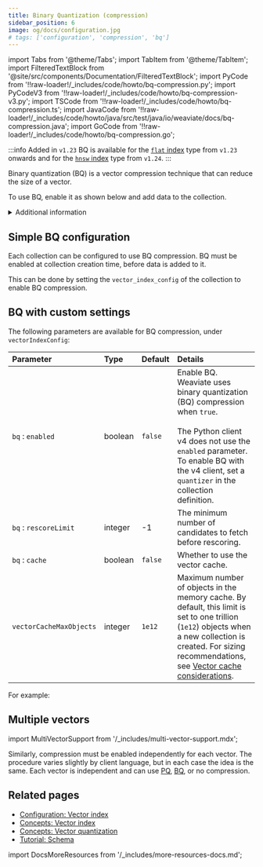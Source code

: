 ```yaml
---
title: Binary Quantization (compression)
sidebar_position: 6
image: og/docs/configuration.jpg
# tags: ['configuration', 'compression', 'bq']
---
```


import Tabs from '@theme/Tabs';
import TabItem from '@theme/TabItem';
import FilteredTextBlock from '@site/src/components/Documentation/FilteredTextBlock';
import PyCode from '!!raw-loader!/_includes/code/howto/bq-compression.py';
import PyCodeV3 from '!!raw-loader!/_includes/code/howto/bq-compression-v3.py';
import TSCode from '!!raw-loader!/_includes/code/howto/bq-compression.ts';
import JavaCode from '!!raw-loader!/_includes/code/howto/java/src/test/java/io/weaviate/docs/bq-compression.java';
import GoCode from '!!raw-loader!/_includes/code/howto/bq-compression.go';

:::info Added in `v1.23`
BQ is available for the [`flat` index](./vector-index.md#flat-index) type from `v1.23` onwards and for the [`hnsw` index](./vector-index.md#hnsw-index)  type from `v1.24`.
:::

Binary quantization (BQ) is a vector compression technique that can reduce the size of a vector.

To use BQ, enable it as shown below and add data to the collection.

<details>
  <summary>Additional information</summary>

- How to [set the index type](../manage-data/collections.mdx#ve)

</details>


## Simple BQ configuration

Each collection can be configured to use BQ compression. BQ must be enabled at collection creation time, before data is added to it.

This can be done by setting the `vector_index_config` of the collection to enable BQ compression.

<Tabs groupId="languages">
  <TabItem value="py" label="Python (v4)">
      <FilteredTextBlock
        text={PyCode}
        startMarker="# START EnableBQ"
        endMarker="# END EnableBQ"
        language="py"
      />
  </TabItem>

  <TabItem value="py3" label="Python (v3)">
      <FilteredTextBlock
        text={PyCodeV3}
        startMarker="# START EnableBQ"
        endMarker="# END EnableBQ"
        language="py"
      />
  </TabItem>

  <TabItem value="ts" label="JavaScript/TypeScript">
      <FilteredTextBlock
        text={TSCode}
        startMarker="// START EnableBQ"
        endMarker="// END EnableBQ"
        language="ts"
      />
  </TabItem>

  <TabItem value="go" label="Go">
    <FilteredTextBlock
      text={GoCode}
      startMarker="// START EnableBQ"
      endMarker="// END EnableBQ"
      language="go"
    />
  </TabItem>

  <TabItem value="java" label="Java">
    <FilteredTextBlock
      text={JavaCode}
      startMarker="// START EnableBQ"
      endMarker="// END EnableBQ"
      language="java"
    />
  </TabItem>
</Tabs>


## BQ with custom settings

The following parameters are available for BQ compression, under `vectorIndexConfig`:

| Parameter | Type | Default | Details |
| :-- | :-- | :-- | :-- |
| `bq` : `enabled` | boolean | `false` | Enable BQ. Weaviate uses binary quantization (BQ) compression when `true`.  <br/><br/> The Python client v4 does not use the `enabled` parameter. To enable BQ with the v4 client, set a `quantizer` in the collection definition. |
| `bq` : `rescoreLimit` | integer | -1 | The minimum number of candidates to fetch before rescoring. |
| `bq` : `cache` | boolean | `false` | Whether to use the vector cache. |
| `vectorCacheMaxObjects` | integer | `1e12` | Maximum number of objects in the memory cache. By default, this limit is set to one trillion (`1e12`) objects when a new collection is created. For sizing recommendations, see [Vector cache considerations](../concepts/vector-index.md#vector-cache-considerations). |


For example:

<Tabs groupId="languages">
  <TabItem value="py" label="Python (v4)">
      <FilteredTextBlock
        text={PyCode}
        startMarker="# START BQWithOptions"
        endMarker="# END BQWithOptions"
        language="py"
      />
  </TabItem>

  <TabItem value="py3" label="Python (v3)">
      <FilteredTextBlock
        text={PyCodeV3}
        startMarker="# START BQWithOptions"
        endMarker="# END BQWithOptions"
        language="py"
      />
  </TabItem>

  <TabItem value="ts" label="JavaScript/TypeScript">
      <FilteredTextBlock
        text={TSCode}
        startMarker="// START BQWithOptions"
        endMarker="// END BQWithOptions"
        language="ts"
      />
  </TabItem>

  <TabItem value="go" label="Go">
    <FilteredTextBlock
      text={GoCode}
      startMarker="// START BQWithOptions"
      endMarker="// END BQWithOptions"
      language="go"
    />
  </TabItem>

  <TabItem value="java" label="Java">
    <FilteredTextBlock
      text={JavaCode}
      startMarker="// START BQWithOptions"
      endMarker="// END BQWithOptions"
      language="java"
    />
  </TabItem>
</Tabs>

## Multiple vectors

import MultiVectorSupport from '/_includes/multi-vector-support.mdx';

<MultiVectorSupport />

Similarly, compression must be enabled independently for each vector. The procedure varies slightly by client language, but in each case the idea is the same. Each vector is independent and can use [PQ](/weaviate/configuration/pq-compression.md), [BQ](/weaviate/configuration/bq-compression.md), or no compression.

## Related pages
- [Configuration: Vector index](../config-refs/schema/vector-index.md)
- [Concepts: Vector index](../concepts/vector-index.md)
- [Concepts: Vector quantization](../concepts/vector-quantization.md)
- [Tutorial: Schema](/developers/weaviate/starter-guides/schema)

import DocsMoreResources from '/_includes/more-resources-docs.md';

<DocsMoreResources />

